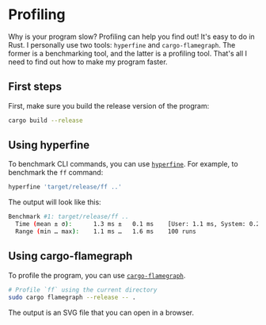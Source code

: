 # Profiling

Why is your program slow? Profiling can help you find out!
It's easy to do in Rust.
I personally use two tools: `hyperfine` and `cargo-flamegraph`.
The former is a benchmarking tool, and the latter is a profiling tool.
That's all I need to find out how to make my program faster. 

## First steps

First, make sure you build the release version of the program:

```sh
cargo build --release
```

## Using hyperfine

To benchmark CLI commands, you can use [`hyperfine`](https://github.com/sharkdp/hyperfine). For example, to benchmark the `ff` command:

```sh
hyperfine 'target/release/ff ..'
```

The output will look like this:

```sh
Benchmark #1: target/release/ff ..
  Time (mean ± σ):      1.3 ms ±   0.1 ms    [User: 1.1 ms, System: 0.2 ms]
  Range (min … max):    1.1 ms …   1.6 ms    100 runs
```


## Using cargo-flamegraph

To profile the program, you can use [`cargo-flamegraph`](https://github.com/killercup/cargo-flamegraph). 

```sh
# Profile `ff` using the current directory
sudo cargo flamegraph --release -- .   
```

The output is an SVG file that you can open in a browser. 
